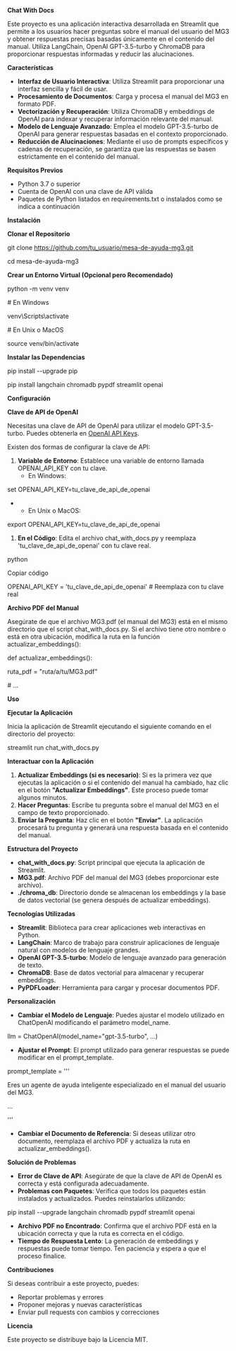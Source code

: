 **Chat With Docs**

Este proyecto es una aplicación interactiva desarrollada en Streamlit que permite a los usuarios hacer preguntas sobre el manual del usuario del MG3 y obtener respuestas precisas basadas únicamente en el contenido del manual. Utiliza LangChain, OpenAI GPT-3.5-turbo y ChromaDB para proporcionar respuestas informadas y reducir las alucinaciones.

**Características**

- **Interfaz de Usuario Interactiva**: Utiliza Streamlit para proporcionar una interfaz sencilla y fácil de usar.
- **Procesamiento de Documentos**: Carga y procesa el manual del MG3 en formato PDF.
- **Vectorización y Recuperación**: Utiliza ChromaDB y embeddings de OpenAI para indexar y recuperar información relevante del manual.
- **Modelo de Lenguaje Avanzado**: Emplea el modelo GPT-3.5-turbo de OpenAI para generar respuestas basadas en el contexto proporcionado.
- **Reducción de Alucinaciones**: Mediante el uso de prompts específicos y cadenas de recuperación, se garantiza que las respuestas se basen estrictamente en el contenido del manual.

**Requisitos Previos**

- Python 3.7 o superior
- Cuenta de OpenAI con una clave de API válida
- Paquetes de Python listados en requirements.txt o instalados como se indica a continuación

**Instalación**

**Clonar el Repositorio**

git clone <https://github.com/tu_usuario/mesa-de-ayuda-mg3.git>

cd mesa-de-ayuda-mg3

**Crear un Entorno Virtual (Opcional pero Recomendado)**

python -m venv venv

\# En Windows

venv\\Scripts\\activate

\# En Unix o MacOS

source venv/bin/activate

**Instalar las Dependencias**

pip install --upgrade pip

pip install langchain chromadb pypdf streamlit openai

**Configuración**

**Clave de API de OpenAI**

Necesitas una clave de API de OpenAI para utilizar el modelo GPT-3.5-turbo. Puedes obtenerla en [OpenAI API Keys](https://platform.openai.com/account/api-keys).

Existen dos formas de configurar la clave de API:

1. **Variable de Entorno**: Establece una variable de entorno llamada OPENAI_API_KEY con tu clave.
    - En Windows:

set OPENAI_API_KEY=tu_clave_de_api_de_openai

- - En Unix o MacOS:

export OPENAI_API_KEY=tu_clave_de_api_de_openai

1. **En el Código**: Edita el archivo chat_with_docs.py y reemplaza 'tu_clave_de_api_de_openai' con tu clave real.

python

Copiar código

OPENAI_API_KEY = 'tu_clave_de_api_de_openai' # Reemplaza con tu clave real

**Archivo PDF del Manual**

Asegúrate de que el archivo MG3.pdf (el manual del MG3) está en el mismo directorio que el script chat_with_docs.py. Si el archivo tiene otro nombre o está en otra ubicación, modifica la ruta en la función actualizar_embeddings():

def actualizar_embeddings():

ruta_pdf = "ruta/a/tu/MG3.pdf"

\# ...

**Uso**

**Ejecutar la Aplicación**

Inicia la aplicación de Streamlit ejecutando el siguiente comando en el directorio del proyecto:

streamlit run chat_with_docs.py

**Interactuar con la Aplicación**

1. **Actualizar Embeddings (si es necesario)**: Si es la primera vez que ejecutas la aplicación o si el contenido del manual ha cambiado, haz clic en el botón **"Actualizar Embeddings"**. Este proceso puede tomar algunos minutos.
2. **Hacer Preguntas**: Escribe tu pregunta sobre el manual del MG3 en el campo de texto proporcionado.
3. **Enviar la Pregunta**: Haz clic en el botón **"Enviar"**. La aplicación procesará tu pregunta y generará una respuesta basada en el contenido del manual.

**Estructura del Proyecto**

- **chat_with_docs.py**: Script principal que ejecuta la aplicación de Streamlit.
- **MG3.pdf**: Archivo PDF del manual del MG3 (debes proporcionar este archivo).
- **./chroma_db**: Directorio donde se almacenan los embeddings y la base de datos vectorial (se genera después de actualizar embeddings).

**Tecnologías Utilizadas**

- **Streamlit**: Biblioteca para crear aplicaciones web interactivas en Python.
- **LangChain**: Marco de trabajo para construir aplicaciones de lenguaje natural con modelos de lenguaje grandes.
- **OpenAI GPT-3.5-turbo**: Modelo de lenguaje avanzado para generación de texto.
- **ChromaDB**: Base de datos vectorial para almacenar y recuperar embeddings.
- **PyPDFLoader**: Herramienta para cargar y procesar documentos PDF.

**Personalización**

- **Cambiar el Modelo de Lenguaje**: Puedes ajustar el modelo utilizado en ChatOpenAI modificando el parámetro model_name.

llm = ChatOpenAI(model_name="gpt-3.5-turbo", ...)

- **Ajustar el Prompt**: El prompt utilizado para generar respuestas se puede modificar en el prompt_template.

prompt_template = '''

Eres un agente de ayuda inteligente especializado en el manual del usuario del MG3.

...

'''

- **Cambiar el Documento de Referencia**: Si deseas utilizar otro documento, reemplaza el archivo PDF y actualiza la ruta en actualizar_embeddings().

**Solución de Problemas**

- **Error de Clave de API**: Asegúrate de que la clave de API de OpenAI es correcta y está configurada adecuadamente.
- **Problemas con Paquetes**: Verifica que todos los paquetes están instalados y actualizados. Puedes reinstalarlos utilizando:

pip install --upgrade langchain chromadb pypdf streamlit openai

- **Archivo PDF no Encontrado**: Confirma que el archivo PDF está en la ubicación correcta y que la ruta es correcta en el código.
- **Tiempo de Respuesta Lento**: La generación de embeddings y respuestas puede tomar tiempo. Ten paciencia y espera a que el proceso finalice.

**Contribuciones**

Si deseas contribuir a este proyecto, puedes:

- Reportar problemas y errores
- Proponer mejoras y nuevas características
- Enviar pull requests con cambios y correcciones

**Licencia**

Este proyecto se distribuye bajo la Licencia MIT.